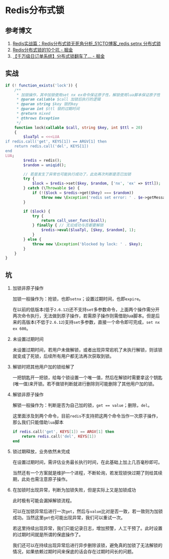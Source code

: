 # Redis分布式锁

## 参考博文

1. [Redis实战篇：Redis分布式锁无死角分析_51CTO博客_redis setnx 分布式锁](https://blog.51cto.com/MageByte/2930601)
2. [Redis分布式锁的10个坑 - 掘金](https://juejin.cn/post/7178327462869205051)
3. [【千万级日订单系统】分布式锁翻车了… - 掘金](https://juejin.cn/post/7275973778915459084)

## 实战

```php
if (! function_exists('lock')) {
    /**
     * 加锁操作，其中加锁使用set nx ex命令保证原子性，解锁使用lua脚本保证原子性
     * @param callable $call 加锁后执行的逻辑
     * @param string $key 锁的key
     * @param int $ttl 锁的过期时间
     * @return mixed
     * @throws Exception
     */
    function lock(callable $call, string $key, int $ttl = 20)
    {
        $luaTpl = <<<LUA
if redis.call('get', KEYS[1]) == ARGV[1] then
    return redis.call('del', KEYS[1])
end
LUA;
        $redis = redis();
        $random = uniqid();

        // 若是发生了异常也可能执行成功了，此处再次判断是否已加锁
        try {
            $lock = $redis->set($key, $random, ['nx', 'ex' => $ttl]);
        } catch (\Throwable $e) {
            if (!($lock = $redis->get($key) === $random))
                throw new \Exception('redis set error: ' . $e->getMessage());
        }

        if ($lock) {
            try {
                return call_user_func($call);
            } finally { // 无论成功与否都要解锁
                $redis->eval($luaTpl, [$key, $random], 1);
            }
        } else {
            throw new \Exception('blocked by lock: ' . $key);
        }
    }
}
```

## 坑

1. 加锁非原子操作
   
   加锁一般操作为：抢锁，也即`setnx`；设置过期时间，也即`expire`。
   
   在以前的低版本(低于`2.6.12`)还不支持`set`多参数命令，上面两个操作需分开两次命令执行，无法做到原子操作，若需原子操作则需借助lua脚本。但是后来的高版本(不低于`2.6.12`)支持`set`多参数，直接一个命令即可完成，`set nx ex 600`。

2. 未设置过期时间
   
   未设置过期时间，若用户未做解锁，或者出现异常宕机了未执行解锁，则该锁就变成了死锁，后续所有用户都无法再次获取到锁。

3. 解锁时把其他用户加的锁给解了
   
   一把钥匙开一把锁，给每个锁设置一个唯一值，然后在解锁时需要拿这个钥匙(唯一值)来开锁。若不做锁判断就进行删除则可能删除了其他用户加的锁。

4. 解锁非原子操作
   
   解锁一般操作为：判断是否为自己加的锁，`get == value`；删除，`del`。
   
   这里面涉及到两个命令，目前`redis`不支持把这两个命令当作一次原子操作，那么我们只能借助`lua`脚本
   
   ```lua
   if redis.call('get', KEYS[1]) == ARGV[1] then
       return redis.call('del', KEYS[1])
   end
   ```

5. 锁过期释放，业务依然未完成
   
   在设置过期时间，需评估业务最长执行时间，在此基础上加上几百毫秒即可。
   
   当然还有一个方案就是维护一个进程，不断轮询，若发现锁快过期了则给其续期，此处也需注意原子操作。

6. 在加锁时出现异常，判断为加锁失败，但是实际上又是加锁成功
   
   此时极有可能会漏掉解锁流程。
   
   可以在加锁异常后进行一次`get`，然后与`value`比对是否一致，若一致则为加锁成功。当然这里`get`也可能出现异常，我们可以重试一次。
   
   若这里持续出现异常，我们只能记录日志，增加预警，人工干预了。此时设置的过期时间就是所谓的保底操作了。
   
   我们还可以在持续出现异常后进行异步删除该锁，避免真的加锁了无法解锁的情况，如果依赖过期时间来保底的话会存在过期时间长的问题。
